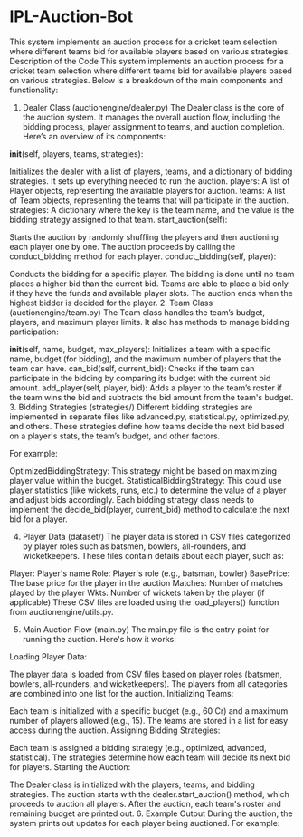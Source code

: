 # IPL-Auction-Bot
This system implements an auction process for a cricket team selection where different teams bid for available players based on various strategies.
Description of the Code
This system implements an auction process for a cricket team selection where different teams bid for available players based on various strategies. Below is a breakdown of the main components and functionality:

1. Dealer Class (auctionengine/dealer.py)
The Dealer class is the core of the auction system. It manages the overall auction flow, including the bidding process, player assignment to teams, and auction completion. Here’s an overview of its components:

__init__(self, players, teams, strategies):

Initializes the dealer with a list of players, teams, and a dictionary of bidding strategies. It sets up everything needed to run the auction.
players: A list of Player objects, representing the available players for auction.
teams: A list of Team objects, representing the teams that will participate in the auction.
strategies: A dictionary where the key is the team name, and the value is the bidding strategy assigned to that team.
start_auction(self):

Starts the auction by randomly shuffling the players and then auctioning each player one by one.
The auction proceeds by calling the conduct_bidding method for each player.
conduct_bidding(self, player):

Conducts the bidding for a specific player.
The bidding is done until no team places a higher bid than the current bid.
Teams are able to place a bid only if they have the funds and available player slots.
The auction ends when the highest bidder is decided for the player.
2. Team Class (auctionengine/team.py)
The Team class handles the team’s budget, players, and maximum player limits. It also has methods to manage bidding participation:

__init__(self, name, budget, max_players):
Initializes a team with a specific name, budget (for bidding), and the maximum number of players that the team can have.
can_bid(self, current_bid):
Checks if the team can participate in the bidding by comparing its budget with the current bid amount.
add_player(self, player, bid):
Adds a player to the team’s roster if the team wins the bid and subtracts the bid amount from the team's budget.
3. Bidding Strategies (strategies/)
Different bidding strategies are implemented in separate files like advanced.py, statistical.py, optimized.py, and others. These strategies define how teams decide the next bid based on a player's stats, the team’s budget, and other factors.

For example:

OptimizedBiddingStrategy: This strategy might be based on maximizing player value within the budget.
StatisticalBiddingStrategy: This could use player statistics (like wickets, runs, etc.) to determine the value of a player and adjust bids accordingly.
Each bidding strategy class needs to implement the decide_bid(player, current_bid) method to calculate the next bid for a player.

4. Player Data (dataset/)
The player data is stored in CSV files categorized by player roles such as batsmen, bowlers, all-rounders, and wicketkeepers. These files contain details about each player, such as:

Player: Player's name
Role: Player's role (e.g., batsman, bowler)
BasePrice: The base price for the player in the auction
Matches: Number of matches played by the player
Wkts: Number of wickets taken by the player (if applicable)
These CSV files are loaded using the load_players() function from auctionengine/utils.py.

5. Main Auction Flow (main.py)
The main.py file is the entry point for running the auction. Here's how it works:

Loading Player Data:

The player data is loaded from CSV files based on player roles (batsmen, bowlers, all-rounders, and wicketkeepers).
The players from all categories are combined into one list for the auction.
Initializing Teams:

Each team is initialized with a specific budget (e.g., 60 Cr) and a maximum number of players allowed (e.g., 15).
The teams are stored in a list for easy access during the auction.
Assigning Bidding Strategies:

Each team is assigned a bidding strategy (e.g., optimized, advanced, statistical). The strategies determine how each team will decide its next bid for players.
Starting the Auction:

The Dealer class is initialized with the players, teams, and bidding strategies.
The auction starts with the dealer.start_auction() method, which proceeds to auction all players.
After the auction, each team's roster and remaining budget are printed out.
6. Example Output
During the auction, the system prints out updates for each player being auctioned. For example:
